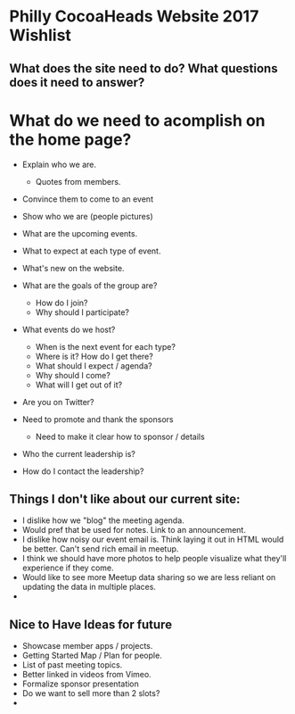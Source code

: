 # Philly CocoaHeads Website 2017 Wishlist

## What does the site need to do? What questions does it need to answer?

# What do we need to acomplish on the home page?

* Explain who we are.
	* Quotes from members.
* Convince them to come to an event
* Show who we are (people pictures)
* What are the upcoming events.
* What to expect at each type of event.
* What's new on the website.



* What are the goals of the group are?
	* How do I join? 
	* Why should I participate?
* What events do we host?
	* When is the next event for each type?
	* Where is it? How do I get there?
	* What should I expect / agenda?
	* Why should I come?
	* What will I get out of it?
* Are you on Twitter?
* Need to promote and thank the sponsors
	* Need to make it clear how to sponsor / details
* Who the current leadership is? 
* How do I contact the leadership?


## Things I don't like about our current site:

* I dislike how we "blog" the meeting agenda.
* Would pref that be used for notes. Link to an announcement.
* I dislike how noisy our event email is. Think laying it out in HTML would be better. Can't send rich email in meetup.
* I think we should have more photos to help people visualize what they'll experience if they come.
* Would like to see more Meetup data sharing so we are less reliant on updating the data in multiple places.
* 


## Nice to Have Ideas for future

* Showcase member apps / projects.
* Getting Started Map / Plan for people.
* List of past meeting topics.
* Better linked in videos from Vimeo.
* Formalize sponsor presentation
* Do we want to sell more than 2 slots?
* 